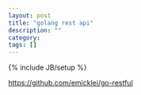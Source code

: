```yaml
---
layout: post
title: "golang rest api"
description: ""
category: 
tags: []
---
```

{% include JB/setup %}


https://github.com/emicklei/go-restful

